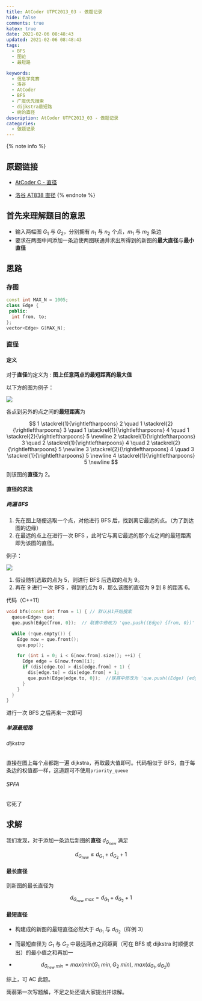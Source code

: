 ```yaml
---
title: AtCoder UTPC2013_03 - 做题记录
hide: false
comments: true
katex: true
date: 2021-02-06 08:48:43
updated: 2021-02-06 08:48:43
tags:
  - BFS
  - 图论
  - 最短路

keywords:
  - 信息学竞赛
  - 洛谷
  - AtCoder
  - BFS
  - 广度优先搜索
  - dijkstra最短路
  - 树的直径
description: AtCoder UTPC2013_03 - 做题记录
categories:
  - 做题记录
---
```


{% note info %}

## 原题链接

- [AtCoder C - 直径](https://atcoder.jp/contests/utpc2013/tasks/utpc2013_03)

- [洛谷 AT838 直径](https://www.luogu.com.cn/problem/AT838)
  {% endnote %}

## 首先来理解题目的意思

- 输入两幅图 $G_{1}$ 与 $G_{2}$，分别拥有 $n_{1}$ 与 $n_{2}$ 个点，$m_{1}$ 与 $m_{2}$ 条边
- 要求在两图中间添加一条边使两图联通并求出所得到的新图的**最大直径**与**最小直径**

## 思路

### 存图

```cpp
const int MAX_N = 1005;
class Edge {
 public:
  int from, to;
};
vector<Edge> G[MAX_N];
```

### 直径

#### 定义

对于**直径**的定义为 : **图上任意两点的最短距离的最大值**

以下方的图为例子：

![](https://cdn-bmyjacks-io.oss-accelerate.aliyuncs.com/img/20210208211002.png?x-oss-process=style/img)

各点到另外的点之间的**最短距离**为

$$
1 \stackrel{1}{\rightleftharpoons} 2 \quad
1 \stackrel{2}{\rightleftharpoons} 3 \quad
1 \stackrel{1}{\rightleftharpoons} 4 \quad
1 \stackrel{2}{\rightleftharpoons} 5 \newline
2 \stackrel{1}{\rightleftharpoons} 3 \quad
2 \stackrel{1}{\rightleftharpoons} 4 \quad
2 \stackrel{2}{\rightleftharpoons} 5 \newline
3 \stackrel{2}{\rightleftharpoons} 4 \quad
3 \stackrel{1}{\rightleftharpoons} 5 \newline
4 \stackrel{1}{\rightleftharpoons} 5 \newline
$$

则该图的**直径**为 $2$。

#### 直径的求法

##### 两遍 BFS

1. 先在图上随便选取一个点，对他进行 BFS 后，找到离它最远的点。（为了到达图的边缘）
2. 在最远的点上在进行一次 BFS ，此时它与离它最远的那个点之间的最短距离即为该图的直径。

例子：

![](https://cdn-bmyjacks-io.oss-accelerate.aliyuncs.com/img/20210208211126.png?x-oss-process=style/img)

1. 假设随机选取的点为 $5$，则进行 BFS 后选取的点为 $9$。
2. 再在 $9$ 进行一次 BFS ，得到的点为 $8$，那么该图的直径为 $9$ 到 $8$ 的距离 $6$。

代码（C++11）

```cpp
void bfs(const int from = 1) { // 默认从1开始搜索
  queue<Edge> que;
  que.push(Edge{from, 0});  // 联赛中修改为 'que.push((Edge) {from, 0})'

  while (!que.empty()) {
    Edge now = que.front();
    que.pop();

    for (int i = 0; i < G[now.from].size(); ++i) {
      Edge edge = G[now.from][i];
      if (dis[edge.to] > dis[edge.from] + 1) {
        dis[edge.to] = dis[edge.from] + 1;
        que.push(Edge{edge.to, 0});  //联赛中修改为 'que.push((Edge) {edge.to, 0})'
      }
    }
  }
}
```

进行一次 BFS 之后再来一次即可

##### 单源最短路

###### dijkstra

直接在图上每个点都跑一遍 dijkstra，再取最大值即可。代码相似于 BFS，由于每条边的权值都一样，这道题可不使用`priority_queue`

###### SPFA

它死了

## 求解

我们发现，对于添加一条边后新图的**直径** $d_{G_{new}}$ 满足

$$
d_{G_{new}} \leq d_{G_{1}} + d_{G_{2}} + 1
$$

#### 最长直径

则新图的最长直径为

$$
d_{G_{new} \ max} = d_{G_{1}} + d_{G_{2}} + 1
$$

#### 最短直径

- 构建成的新图的最短直径必然大于 $d_{G_{1}}$ 与 $d_{G_{2}}$（样例 3）

- 而最短直径为 $G_{1}$ 与 $G_{2}$ 中最远两点之间距离（可在 BFS 或 dijkstra 时顺便求出）的最小值之和再加一

- $$
  d_{G_{new} \ min} = max(min(G_{1} \ min, G_{2} \ min), \ max(d_{G_{1}}, d_{G_{2}}))
  $$

综上，可 AC 此题。

蒟蒻第一次写题解，不足之处还请大家提出并谅解。
